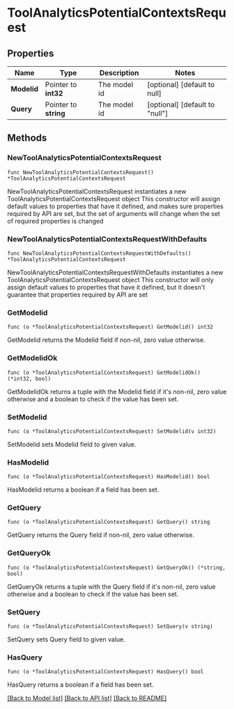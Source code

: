 # ToolAnalyticsPotentialContextsRequest

## Properties

Name | Type | Description | Notes
------------ | ------------- | ------------- | -------------
**Modelid** | Pointer to **int32** | The model id | [optional] [default to null]
**Query** | Pointer to **string** | The model id | [optional] [default to "null"]

## Methods

### NewToolAnalyticsPotentialContextsRequest

`func NewToolAnalyticsPotentialContextsRequest() *ToolAnalyticsPotentialContextsRequest`

NewToolAnalyticsPotentialContextsRequest instantiates a new ToolAnalyticsPotentialContextsRequest object
This constructor will assign default values to properties that have it defined,
and makes sure properties required by API are set, but the set of arguments
will change when the set of required properties is changed

### NewToolAnalyticsPotentialContextsRequestWithDefaults

`func NewToolAnalyticsPotentialContextsRequestWithDefaults() *ToolAnalyticsPotentialContextsRequest`

NewToolAnalyticsPotentialContextsRequestWithDefaults instantiates a new ToolAnalyticsPotentialContextsRequest object
This constructor will only assign default values to properties that have it defined,
but it doesn't guarantee that properties required by API are set

### GetModelid

`func (o *ToolAnalyticsPotentialContextsRequest) GetModelid() int32`

GetModelid returns the Modelid field if non-nil, zero value otherwise.

### GetModelidOk

`func (o *ToolAnalyticsPotentialContextsRequest) GetModelidOk() (*int32, bool)`

GetModelidOk returns a tuple with the Modelid field if it's non-nil, zero value otherwise
and a boolean to check if the value has been set.

### SetModelid

`func (o *ToolAnalyticsPotentialContextsRequest) SetModelid(v int32)`

SetModelid sets Modelid field to given value.

### HasModelid

`func (o *ToolAnalyticsPotentialContextsRequest) HasModelid() bool`

HasModelid returns a boolean if a field has been set.

### GetQuery

`func (o *ToolAnalyticsPotentialContextsRequest) GetQuery() string`

GetQuery returns the Query field if non-nil, zero value otherwise.

### GetQueryOk

`func (o *ToolAnalyticsPotentialContextsRequest) GetQueryOk() (*string, bool)`

GetQueryOk returns a tuple with the Query field if it's non-nil, zero value otherwise
and a boolean to check if the value has been set.

### SetQuery

`func (o *ToolAnalyticsPotentialContextsRequest) SetQuery(v string)`

SetQuery sets Query field to given value.

### HasQuery

`func (o *ToolAnalyticsPotentialContextsRequest) HasQuery() bool`

HasQuery returns a boolean if a field has been set.


[[Back to Model list]](../README.md#documentation-for-models) [[Back to API list]](../README.md#documentation-for-api-endpoints) [[Back to README]](../README.md)


